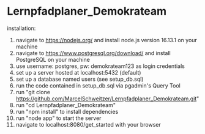 # Lernpfadplaner_Demokrateam

installation:

1) navigate to https://nodejs.org/ and install node.js version 16.13.1 on your machine
2) navigate to https://www.postgresql.org/download/ and install PostgreSQL on your machine
3) use username: postgres, pw: demokrateam123 as login credentials
4) set up a server hosted at localhost:5432 (default)
5) set up a database named users (see setup_db.sql)
6) run the code contained in setup_db.sql via pgadmin's Query Tool
7) run "git clone https://github.com/MarcelSchweitzer/Lernpfadplaner_Demokrateam.git"
8) run "cd Lernpfadplaner_Demokrateam"
9) run "npm install" to install dependencies
10) run "node app" to start the server
11) navigate to localhost:8080/get_started with your browser
